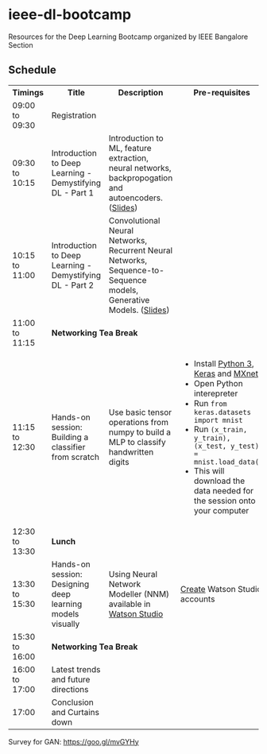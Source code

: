 # ieee-dl-bootcamp
Resources for the Deep Learning Bootcamp organized by IEEE Bangalore Section

## Schedule
<table>
  <tr>
    <th>Timings</th>
    <th>Title</th>
    <th>Description</th>
    <th>Pre-requisites</th>
  </tr>
  <tr>
    <td>09:00 to 09:30</td>
    <td>Registration</td>
    <td></td>
    <td></td>
  </tr>
  <tr>
    <td>09:30 to 10:15</td>
    <td>Introduction to Deep Learning - Demystifying DL - Part 1</td>
    <td>Introduction to ML, feature extraction, neural networks, backpropogation and autoencoders. (<a href="slides/session-1.pptx" target="_blank">Slides</a>)</td>
    <td></td>
  </tr>
  <tr>
    <td>10:15 to 11:00</td>
    <td>Introduction to Deep Learning - Demystifying DL - Part 2</td>
    <td>Convolutional Neural Networks, Recurrent Neural Networks, Sequence-to-Sequence models, Generative Models. (<a href="slides/session-2.pptx" target="_blank">Slides</a>)</td>
    <td></td>
  </tr>
  <tr>
    <td>11:00 to 11:15</td>
    <td colspan="3"><b>Networking Tea Break</b></td>
  </tr>
  <tr>
    <td>11:15 to 12:30</td>
    <td>Hands-on session: Building a classifier from scratch</td>
    <td>Use basic tensor operations from numpy to build a MLP to classify handwritten digits</td>
    <td>
      <ul>
        <li>Install <a href="https://www.anaconda.com/download/">Python 3</a>, <a href="https://keras.io/#installation">Keras</a> and <a href="https://mxnet.incubator.apache.org/install/">MXnet</a></li>
        <li>Open Python interepreter</li>
        <li>Run <code>from keras.datasets import mnist</code></li>
        <li>Run <code>(x_train, y_train), (x_test, y_test) = mnist.load_data()</code></li>
        <li>This will download the data needed for the session onto your computer</li>
      </ul>
    </td>
  </tr>
  <tr>
    <td>12:30 to 13:30</td>
    <td colspan="3"><b>Lunch</b></td>
  </tr>
  <tr>
    <td>13:30 to 15:30</td>
    <td>Hands-on session: Designing deep learning models visually</td>
    <td>Using Neural Network Modeller (NNM) available in <a href="https://www.ibm.com/cloud/watson-studio">Watson Studio</a></td>
    <td><a href="https://github.com/rahular/ieee-dl-bootcamp/blob/master/instructions.md">Create</a> Watson Studio accounts</td>
  </tr>
  <tr>
    <td>15:30 to 16:00</td>
    <td colspan="3"><b>Networking Tea Break</b></td>
  </tr>
  <tr>
    <td>16:00 to 17:00</td>
    <td>Latest trends and future directions</td>
    <td></td>
    <td></td>
  </tr>
  <tr>
    <td>17:00</td>
    <td>Conclusion and Curtains down</td>
    <td></td>
    <td></td>
  </tr>
</table>


Survey for GAN: https://goo.gl/mvGYHy

